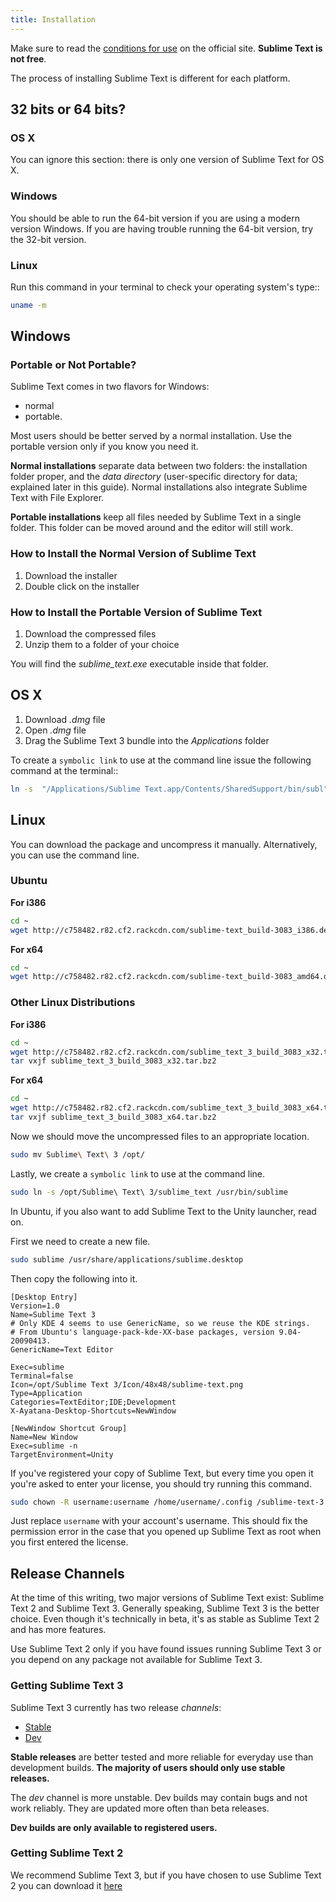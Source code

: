 ```yaml
---
title: Installation
---
```


Make sure to read the [conditions for use](https://www.sublimetext.com/buy) on the official site. **Sublime Text is not free**.

The process of installing Sublime Text is different for each platform.

## 32 bits or 64 bits?  



### OS X
You can ignore this section:
there is only one version
of Sublime Text for OS X.


### Windows
You should be able to run
the 64-bit version
if you are using a modern version Windows.
If you are having trouble running the 64-bit version,
try the 32-bit version.


### Linux
Run this command
in your terminal
to check your operating system's type::

```bash
uname -m
```

## Windows
### Portable or Not Portable?

Sublime Text comes in two flavors for Windows:
 - normal
 - portable.

Most users should be better served by a normal installation.
Use the portable version only if you know you need it.

**Normal installations** separate data
between two folders:
the installation folder proper,
and the *data directory*
(user-specific directory for data;
explained later in this guide).
Normal installations
also integrate Sublime Text
with File Explorer.

**Portable installations** keep all files
needed by Sublime Text
in a single folder.
This folder can be moved around
and the editor will still work.


### How to Install the Normal Version of Sublime Text

1. Download the installer
2. Double click on the installer


### How to Install the Portable Version of Sublime Text

1. Download the compressed files
2. Unzip them to a folder of your choice

You will find the *sublime_text.exe* executable inside that folder.

## OS X

1. Download *.dmg* file
2. Open *.dmg* file
3. Drag the Sublime Text 3 bundle into the *Applications* folder

To create a `symbolic link` to use at the command line issue the following command at the terminal::

```bash
ln -s  "/Applications/Sublime Text.app/Contents/SharedSupport/bin/subl" /usr/local/bin/subl
```


## Linux

You can download the package and uncompress it manually. Alternatively, you can use the command line.


### Ubuntu

**For i386**

```bash
cd ~
wget http://c758482.r82.cf2.rackcdn.com/sublime-text_build-3083_i386.deb
```
**For x64**

```bash
cd ~
wget http://c758482.r82.cf2.rackcdn.com/sublime-text_build-3083_amd64.deb
```


### Other Linux Distributions

**For i386**

```bash
cd ~
wget http://c758482.r82.cf2.rackcdn.com/sublime_text_3_build_3083_x32.tar.bz2
tar vxjf sublime_text_3_build_3083_x32.tar.bz2
```

**For x64**

```bash
cd ~
wget http://c758482.r82.cf2.rackcdn.com/sublime_text_3_build_3083_x64.tar.bz2
tar vxjf sublime_text_3_build_3083_x64.tar.bz2
```

Now we should move the uncompressed files to an appropriate location.

```bash
sudo mv Sublime\ Text\ 3 /opt/
```


Lastly, we create a `symbolic link` to use at the command line.

```bash
sudo ln -s /opt/Sublime\ Text\ 3/sublime_text /usr/bin/sublime
```


In Ubuntu, if you also want to add Sublime Text to the Unity launcher, read on.

First we need to create a new file.

```bash
sudo sublime /usr/share/applications/sublime.desktop
```


Then copy the following into it.

```
[Desktop Entry]
Version=1.0
Name=Sublime Text 3
# Only KDE 4 seems to use GenericName, so we reuse the KDE strings.
# From Ubuntu's language-pack-kde-XX-base packages, version 9.04-20090413.
GenericName=Text Editor

Exec=sublime
Terminal=false
Icon=/opt/Sublime Text 3/Icon/48x48/sublime-text.png
Type=Application
Categories=TextEditor;IDE;Development
X-Ayatana-Desktop-Shortcuts=NewWindow

[NewWindow Shortcut Group]
Name=New Window
Exec=sublime -n
TargetEnvironment=Unity
```

If you've registered your copy of Sublime Text, but every time you open it you're asked to enter your license, you should try running this command.

```bash
sudo chown -R username:username /home/username/.config /sublime-text-3
```

Just replace `username` with your account's username. This should fix the permission error in the case that you opened up Sublime Text as root when you first entered the license.

## Release Channels

At the time of this writing, two major versions of Sublime Text exist: Sublime Text 2 and Sublime Text 3. Generally speaking, Sublime Text 3 is the better choice. Even though it's technically in beta, it's as stable as Sublime Text 2 and has more features.

Use Sublime Text 2 only if you have found issues running Sublime Text 3 or you depend on any package not available for Sublime Text 3.


### Getting Sublime Text 3

Sublime Text 3 currently has two release *channels*:

* [Stable](https://www.sublimetext.com/3)
* [Dev](https://www.sublimetext.com/3dev)

**Stable releases** are better tested and more reliable for everyday use than development builds. **The majority of users should only use stable releases.**

The *dev* channel is more unstable. Dev builds may contain bugs and not work reliably. They are updated more often than beta releases.

**Dev builds are only available to registered users.**

### Getting Sublime Text 2

We recommend Sublime Text 3, but if you have chosen to use Sublime Text 2 you can download it [here](https://www.sublimetext.com/2)